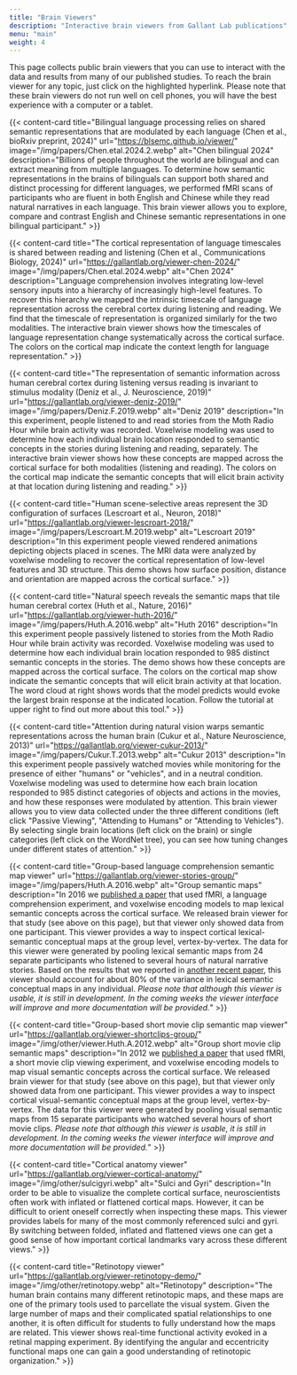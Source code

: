 ```yaml
---
title: "Brain Viewers"
description: "Interactive brain viewers from Gallant Lab publications"
menu: "main"
weight: 4
---
```


This page collects public brain viewers that you can use to interact with the data and results from many of our published studies. To reach the brain viewer for any topic, just click on the highlighted hyperlink. Please note that these brain viewers do not run well on cell phones, you will have the best experience with a computer or a tablet.

{{< content-card title="Bilingual language processing relies on shared semantic representations that are modulated by each language (Chen et al., bioRxiv preprint, 2024)" url="https://blsemc.github.io/viewer/" image="/img/papers/Chen.etal.2024.2.webp" alt="Chen bilingual 2024" description="Billions of people throughout the world are bilingual and can extract meaning from multiple languages. To determine how semantic representations in the brains of bilinguals can support both shared and distinct processing for different languages, we performed fMRI scans of participants who are fluent in both English and Chinese while they read natural narratives in each language. This brain viewer allows you to explore, compare and contrast English and Chinese semantic representations in one bilingual participant." >}}

{{< content-card title="The cortical representation of language timescales is shared between reading and listening (Chen et al., Communications Biology, 2024)" url="https://gallantlab.org/viewer-chen-2024/" image="/img/papers/Chen.etal.2024.webp" alt="Chen 2024" description="Language comprehension involves integrating low-level sensory inputs into a hierarchy of increasingly high-level features. To recover this hierarchy we mapped the intrinsic timescale of language representation across the cerebral cortex during listening and reading. We find that the timescale of representation is organized similarly for the two modalities. The interactive brain viewer shows how the timescales of language representation change systematically across the cortical surface. The colors on the cortical map indicate the context length for language representation." >}}

{{< content-card title="The representation of semantic information across human cerebral cortex during listening versus reading is invariant to stimulus modality (Deniz et al., J. Neuroscience, 2019)" url="https://gallantlab.org/viewer-deniz-2019/" image="/img/papers/Deniz.F.2019.webp" alt="Deniz 2019" description="In this experiment, people listened to and read stories from the Moth Radio Hour while brain activity was recorded. Voxelwise modeling was used to determine how each individual brain location responded to semantic concepts in the stories during listening and reading, separately. The interactive brain viewer shows how these concepts are mapped across the cortical surface for both modalities (listening and reading). The colors on the cortical map indicate the semantic concepts that will elicit brain activity at that location during listening and reading." >}}

{{< content-card title="Human scene-selective areas represent the 3D configuration of surfaces (Lescroart et al., Neuron, 2018)" url="https://gallantlab.org/viewer-lescroart-2018/" image="/img/papers/Lescroart.M.2019.webp" alt="Lescroart 2019" description="In this experiment people viewed rendered animations depicting objects placed in scenes. The MRI data were analyzed by voxelwise modeling to recover the cortical representation of low-level features and 3D structure. This demo shows how surface position, distance and orientation are mapped across the cortical surface." >}}

{{< content-card title="Natural speech reveals the semantic maps that tile human cerebral cortex (Huth et al., Nature, 2016)" url="https://gallantlab.org/viewer-huth-2016/" image="/img/papers/Huth.A.2016.webp" alt="Huth 2016" description="In this experiment people passively listened to stories from the Moth Radio Hour while brain activity was recorded. Voxelwise modeling was used to determine how each individual brain location responded to 985 distinct semantic concepts in the stories. The demo shows how these concepts are mapped across the cortical surface. The colors on the cortical map show indicate the semantic concepts that will elicit brain activity at that location. The word cloud at right shows words that the model predicts would evoke the largest brain response at the indicated location. Follow the tutorial at upper right to find out more about this tool." >}}

{{< content-card title="Attention during natural vision warps semantic representations across the human brain (Cukur et al., Nature Neuroscience, 2013)" url="https://gallantlab.org/viewer-cukur-2013/" image="/img/papers/Cukur.T.2013.webp" alt="Cukur 2013" description="In this experiment people passively watched movies while monitoring for the presence of either \"humans\" or \"vehicles\", and in a neutral condition. Voxelwise modeling was used to determine how each brain location responded to 985 distinct categories of objects and actions in the movies, and how these responses were modulated by attention. This brain viewer allows you to view data collected under the three different conditions (left click \"Passive Viewing\", \"Attending to Humans\" or \"Attending to Vehicles\"). By selecting single brain locations (left click on the brain) or single categories (left click on the WordNet tree), you can see how tuning changes under different states of attention." >}}

{{< content-card title="Group-based language comprehension semantic map viewer" url="https://gallantlab.org/viewer-stories-group/" image="/img/papers/Huth.A.2016.webp" alt="Group semantic maps" description="In 2016 we <a href='https://www.ncbi.nlm.nih.gov/pmc/articles/PMC4852309/'>published a paper</a> that used fMRI, a language comprehension experiment, and voxelwise encoding models to map lexical semantic concepts across the cortical surface. We released brain viewer for that study (see above on this page), but that viewer only showed data from one participant. This viewer provides a way to inspect cortical lexical-semantic conceptual maps at the group level, vertex-by-vertex. The data for this viewer were generated by pooling lexical semantic maps from 24 separate participants who listened to several hours of natural narrative stories. Based on the results that we reported in <a href='https://www.biorxiv.org/content/10.1101/2025.08.22.671848v1'>another recent paper</a>, this viewer should account for about 80% of the variance in lexical semantic conceptual maps in any individual. <em>Please note that although this viewer is usable, it is still in development. In the coming weeks the viewer interface will improve and more documentation will be provided.</em>" >}}

{{< content-card title="Group-based short movie clip semantic map viewer" url="https://gallantlab.org/viewer-shortclips-group/" image="/img/other/viewer.Huth.A.2012.webp" alt="Group short movie clip semantic maps" description="In 2012 we <a href='https://www.cell.com/neuron/fulltext/S0896-6273(12)00934-8'>published a paper</a> that used fMRI, a short movie clip viewing experiment, and voxelwise encoding models to map visual semantic concepts across the cortical surface. We released brain viewer for that study (see above on this page), but that viewer only showed data from one participant. This viewer provides a way to inspect cortical visual-semantic conceptual maps at the group level, vertex-by-vertex. The data for this viewer were generated by pooling visual semantic maps from 15 separate participants who watched several hours of short movie clips. <em>Please note that although this viewer is usable, it is still in development. In the coming weeks the viewer interface will improve and more documentation will be provided.</em>" >}}

{{< content-card title="Cortical anatomy viewer" url="https://gallantlab.org/viewer-cortical-anatomy/" image="/img/other/sulcigyri.webp" alt="Sulci and Gyri" description="In order to be able to visualize the complete cortical surface, neuroscientists often work with inflated or flattened cortical maps. However, it can be difficult to orient oneself correctly when inspecting these maps. This viewer provides labels for many of the most commonly referenced sulci and gyri. By switching between folded, inflated and flattened views one can get a good sense of how important cortical landmarks vary across these different views." >}}

{{< content-card title="Retinotopy viewer" url="https://gallantlab.org/viewer-retinotopy-demo/" image="/img/other/retinotopy.webp" alt="Retinotopy" description="The human brain contains many different retinotopic maps, and these maps are one of the primary tools used to parcellate the visual system. Given the large number of maps and their complicated spatial relationships to one another, it is often difficult for students to fully understand how the maps are related. This viewer shows real-time functional activity evoked in a retinal mapping experiment. By identifying the angular and eccentricity functional maps one can gain a good understanding of retinotopic organization." >}}
